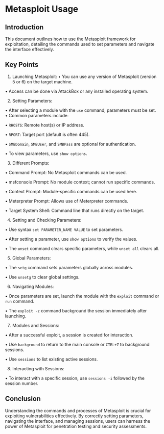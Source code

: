 # Metasploit Usage 

## Introduction 
This document outlines how to use the Metasploit framework for exploitation, detailing the commands used to set parameters and navigate the interface effectively. 

## Key Points 
1. Launching Metasploit: 
• You can use any version of Metasploit (version 5 or 6) on the target machine. 

• Access can be done via AttackBox or any installed operating system. 

2. Setting Parameters: 

• After selecting a module with the `use` command, parameters must be set. 
• Common parameters include: 

• `RHOSTS`: Remote host(s) or IP address. 

• `RPORT`: Target port (default is often 445). 

• `SMBDomain`, `SMBUser`, and `SMBPass` are optional for authentication. 

• To view parameters, use `show options`. 

3. Different Prompts: 

• Command Prompt: No Metasploit commands can be used. 

• msfconsole Prompt: No module context; cannot run specific commands. 

• Context Prompt: Module-specific commands can be used here. 

• Meterpreter Prompt: Allows use of Meterpreter commands. 

• Target System Shell: Command line that runs directly on the target. 

4. Setting and Checking Parameters: 

• Use syntax `set PARAMETER_NAME VALUE` to set parameters. 

• After setting a parameter, use `show options` to verify the values. 

• The `unset` command clears specific parameters, while `unset all` clears all. 

5. Global Parameters:

• The `setg` command sets parameters globally across modules. 

• Use `unsetg` to clear global settings. 

6. Navigating Modules: 

• Once parameters are set, launch the module with the `exploit` command or `run` command. 

• The `exploit -z` command background the session immediately after launching. 

7. Modules and Sessions: 

• After a successful exploit, a session is created for interaction. 

• Use `background` to return to the main console or `CTRL+Z` to background sessions. 

• Use `sessions` to list existing active sessions. 

8. Interacting with Sessions: 

• To interact with a specific session, use `sessions -i` followed by the session number. 

## Conclusion 
Understanding the commands and processes of Metasploit is crucial for exploiting vulnerabilities effectively. By correctly setting parameters, navigating the interface, and managing sessions, users can harness the power of Metasploit for penetration testing and security assessments.